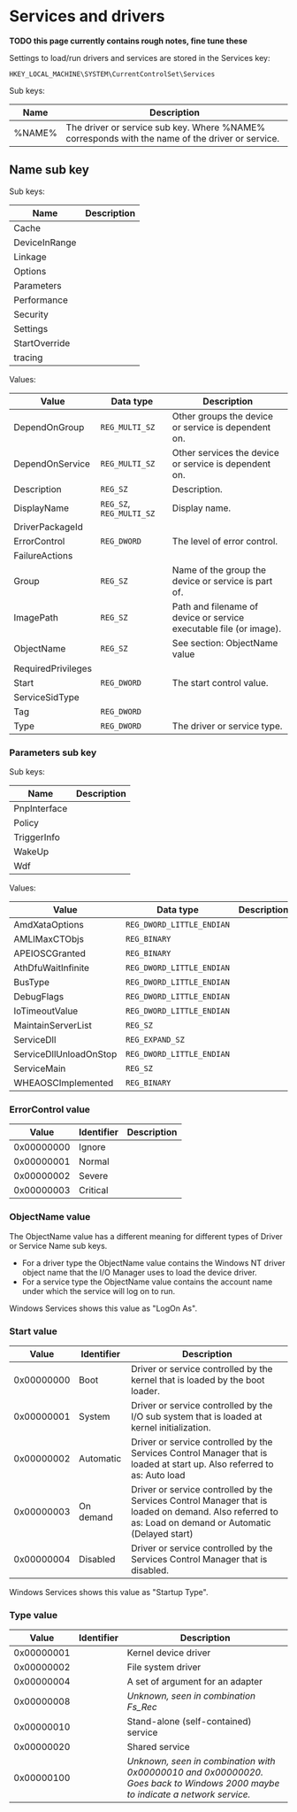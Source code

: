 # Services and drivers

**TODO this page currently contains rough notes, fine tune these**

Settings to load/run drivers and services are stored in the Services key:

```
HKEY_LOCAL_MACHINE\SYSTEM\CurrentControlSet\Services
```

Sub keys:

Name | Description
--- | ---
%NAME% | The driver or service sub key. Where %NAME% corresponds with the name of the driver or service.

## Name sub key

Sub keys:

Name | Description
--- | ---
Cache |
DeviceInRange |
Linkage |
Options |
Parameters |
Performance |
Security |
Settings |
StartOverride |
tracing |

Values:

Value | Data type | Description
--- | --- | ---
DependOnGroup | `REG_MULTI_SZ` | Other groups the device or service is dependent on.
DependOnService | `REG_MULTI_SZ` | Other services the device or service is dependent on.
Description | `REG_SZ` | Description.
DisplayName | `REG_SZ`, `REG_MULTI_SZ` | Display name.
DriverPackageId | |
ErrorControl | `REG_DWORD` | The level of error control.
FailureActions | |
Group | `REG_SZ` | Name of the group the device or service is part of.
ImagePath | `REG_SZ` | Path and filename of device or service executable file (or image).
ObjectName | `REG_SZ` | See section: ObjectName value
RequiredPrivileges | |
Start | `REG_DWORD` | The start control value.
ServiceSidType | |
Tag | `REG_DWORD` |
Type | `REG_DWORD` | The driver or service type.

### Parameters sub key

Sub keys:

Name | Description
--- | ---
PnpInterface |
Policy |
TriggerInfo |
WakeUp |
Wdf |

Values:

Value | Data type | Description
--- | --- | ---
AmdXataOptions | `REG_DWORD_LITTLE_ENDIAN` | 
AMLIMaxCTObjs | `REG_BINARY` | 
APEIOSCGranted | `REG_BINARY` | 
AthDfuWaitInfinite | `REG_DWORD_LITTLE_ENDIAN` | 
BusType | `REG_DWORD_LITTLE_ENDIAN` | 
DebugFlags | `REG_DWORD_LITTLE_ENDIAN` | 
IoTimeoutValue | `REG_DWORD_LITTLE_ENDIAN` | 
MaintainServerList | `REG_SZ` | 
ServiceDll | `REG_EXPAND_SZ` | 
ServiceDllUnloadOnStop | `REG_DWORD_LITTLE_ENDIAN` | 
ServiceMain | `REG_SZ` | 
WHEAOSCImplemented | `REG_BINARY` | 

### ErrorControl value

Value | Identifier | Description
--- | --- | ---
0x00000000 | Ignore |
0x00000001 | Normal |
0x00000002 | Severe |
0x00000003 | Critical |

### ObjectName value

The ObjectName value has a different meaning for different types of Driver or
Service Name sub keys.

* For a driver type the ObjectName value contains the Windows NT driver object name that the I/O Manager uses to load the device driver.
* For a service type the ObjectName value contains the account name under which the service will log on to run.

Windows Services shows this value as "LogOn As".

### Start value

Value | Identifier | Description
--- | --- | ---
0x00000000 | Boot | Driver or service controlled by the kernel that is loaded by the boot loader.
0x00000001 | System | Driver or service controlled by the I/O sub system that is loaded at kernel initialization.
0x00000002 | Automatic | Driver or service controlled by the Services Control Manager that is loaded at start up. Also referred to as: Auto load
0x00000003 | On demand | Driver or service controlled by the Services Control Manager that is loaded on demand. Also referred to as: Load on demand or Automatic (Delayed start)
0x00000004 | Disabled | Driver or service controlled by the Services Control Manager that is disabled.

Windows Services shows this value as "Startup Type".

### Type value

Value | Identifier | Description
--- | --- | ---
0x00000001 | | Kernel device driver
0x00000002 | | File system driver
0x00000004 | | A set of argument for an adapter
0x00000008 | | *Unknown, seen in combination Fs_Rec*
0x00000010 | | Stand-alone (self-contained) service
0x00000020 | | Shared service
0x00000100 | | *Unknown, seen in combination with 0x00000010 and 0x00000020. Goes back to Windows 2000 maybe to indicate a network service.*

